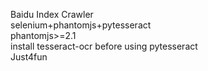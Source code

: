 Baidu Index Crawler  
selenium+phantomjs+pytesseract  
phantomjs>=2.1  
install tesseract-ocr before using pytesseract  
Just4fun
